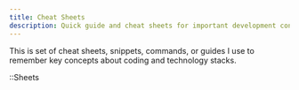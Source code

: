 ```yaml
---
title: Cheat Sheets
description: Quick guide and cheat sheets for important development concepts
---
```


This is set of cheat sheets, snippets, commands, or guides I use to remember key concepts about coding and technology stacks.

::Sheets


